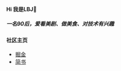 

<!--

<img align="right" src="https://github-readme-stats.vercel.app/api?username=jCodelife&show_icons=true&icon_color=CE1D2D&text_color=718096&bg_color=ffffff&hide_title=true" /> 
-->


#### Hi 我是LBJ👋

##### 一名90后，爱看美剧、做美食、对技术有兴趣

#### 社区主页
- [掘金](https://juejin.cn/user/3957856403462989/posts)
- [简书](https://www.jianshu.com/u/851bd01f6233)


<!--
**jCodeLife/jCodeLife** is a ✨ _special_ ✨ repository because its `README.md` (this file) appears on your GitHub profile.

Here are some ideas to get you started:

- 🔭 I’m currently working on ...
- 🌱 I’m currently learning ...
- 👯 I’m looking to collaborate on ...
- 🤔 I’m looking for help with ...
- 💬 Ask me about ...
- 📫 How to reach me: ...
- 😄 Pronouns: ...
- ⚡ Fun fact: ...
-->

